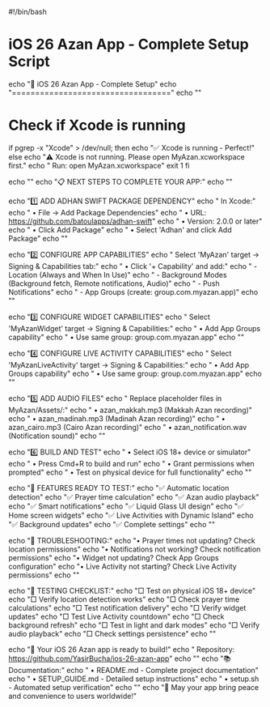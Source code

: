 #!/bin/bash

# iOS 26 Azan App - Complete Setup Script
echo "🕌 iOS 26 Azan App - Complete Setup"
echo "=================================="
echo ""

# Check if Xcode is running
if pgrep -x "Xcode" > /dev/null; then
    echo "✅ Xcode is running - Perfect!"
else
    echo "⚠️  Xcode is not running. Please open MyAzan.xcworkspace first."
    echo "   Run: open MyAzan.xcworkspace"
    exit 1
fi

echo ""
echo "📋 NEXT STEPS TO COMPLETE YOUR APP:"
echo ""

echo "1️⃣  ADD ADHAN SWIFT PACKAGE DEPENDENCY"
echo "   In Xcode:"
echo "   • File → Add Package Dependencies"
echo "   • URL: https://github.com/batoulapps/adhan-swift"
echo "   • Version: 2.0.0 or later"
echo "   • Click Add Package"
echo "   • Select 'Adhan' and click Add Package"
echo ""

echo "2️⃣  CONFIGURE APP CAPABILITIES"
echo "   Select 'MyAzan' target → Signing & Capabilities tab:"
echo "   • Click '+ Capability' and add:"
echo "     - Location (Always and When In Use)"
echo "     - Background Modes (Background fetch, Remote notifications, Audio)"
echo "     - Push Notifications"
echo "     - App Groups (create: group.com.myazan.app)"
echo ""

echo "3️⃣  CONFIGURE WIDGET CAPABILITIES"
echo "   Select 'MyAzanWidget' target → Signing & Capabilities:"
echo "   • Add App Groups capability"
echo "   • Use same group: group.com.myazan.app"
echo ""

echo "4️⃣  CONFIGURE LIVE ACTIVITY CAPABILITIES"
echo "   Select 'MyAzanLiveActivity' target → Signing & Capabilities:"
echo "   • Add App Groups capability"
echo "   • Use same group: group.com.myazan.app"
echo ""

echo "5️⃣  ADD AUDIO FILES"
echo "   Replace placeholder files in MyAzan/Assets/:"
echo "   • azan_makkah.mp3 (Makkah Azan recording)"
echo "   • azan_madinah.mp3 (Madinah Azan recording)"
echo "   • azan_cairo.mp3 (Cairo Azan recording)"
echo "   • azan_notification.wav (Notification sound)"
echo ""

echo "6️⃣  BUILD AND TEST"
echo "   • Select iOS 18+ device or simulator"
echo "   • Press Cmd+R to build and run"
echo "   • Grant permissions when prompted"
echo "   • Test on physical device for full functionality"
echo ""

echo "🎯 FEATURES READY TO TEST:"
echo "✅ Automatic location detection"
echo "✅ Prayer time calculation"
echo "✅ Azan audio playback"
echo "✅ Smart notifications"
echo "✅ Liquid Glass UI design"
echo "✅ Home screen widgets"
echo "✅ Live Activities with Dynamic Island"
echo "✅ Background updates"
echo "✅ Complete settings"
echo ""

echo "🐛 TROUBLESHOOTING:"
echo "• Prayer times not updating? Check location permissions"
echo "• Notifications not working? Check notification permissions"
echo "• Widget not updating? Check App Groups configuration"
echo "• Live Activity not starting? Check Live Activity permissions"
echo ""

echo "📱 TESTING CHECKLIST:"
echo "□ Test on physical iOS 18+ device"
echo "□ Verify location detection works"
echo "□ Check prayer time calculations"
echo "□ Test notification delivery"
echo "□ Verify widget updates"
echo "□ Test Live Activity countdown"
echo "□ Check background refresh"
echo "□ Test in light and dark modes"
echo "□ Verify audio playback"
echo "□ Check settings persistence"
echo ""

echo "🎉 Your iOS 26 Azan app is ready to build!"
echo "   Repository: https://github.com/YasirBucha/ios-26-azan-app"
echo ""
echo "📚 Documentation:"
echo "   • README.md - Complete project documentation"
echo "   • SETUP_GUIDE.md - Detailed setup instructions"
echo "   • setup.sh - Automated setup verification"
echo ""
echo "🕌 May your app bring peace and convenience to users worldwide!"
